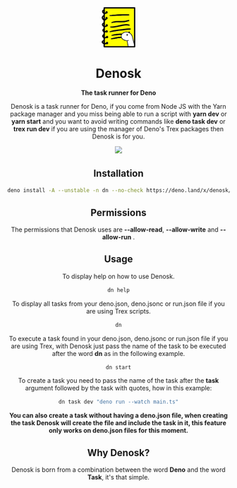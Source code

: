 <div align="center">
   <img width="15%" src="./src/logo.png" alt="#">
   <h1>Denosk</h1
      
**The task runner for Deno**
      
   Denosk is a task runner for Deno, if you come from Node JS with the Yarn package manager and you miss being able to run a script with **yarn dev** or **yarn start** and you want to avoid writing commands like **deno task dev** or **trex run dev** if you are using the manager of Deno's Trex packages then Denosk is for you.

   <a href="https://www.buymeacoffee.com/erikgiovani" target="_blank">
      <img width="20%" src="https://helloimjessa.files.wordpress.com/2021/06/bmc-button.png">
   </a>
</div>

<div align="center">
   <h2>Installation</h2>
   

```bash
deno install -A --unstable -n dn --no-check https://deno.land/x/denosk/cli.ts

   ```
</div>

<div align="center">
   <h2>Permissions</h2>
   
The permissions that Denosk uses are **--allow-read**, **--allow-write** and **--allow-run** .
</div>

<div align="center">
   <h2>Usage</h2>
   
To display help on how to use Denosk.
```bash
dn help
```

To display all tasks from your deno.json, deno.jsonc or run.json file if you are using Trex scripts.
```bash
dn
```

To execute a task found in your deno.json, deno.jsonc or run.json file if you are using Trex, with Denosk just pass the name of the task to be executed after the word **dn** as in the following example.
```bash
dn start
```

To create a task you need to pass the name of the task after the **task** argument followed by the task with quotes, how in this example:
```bash
dn task dev "deno run --watch main.ts"
```

**You can also create a task without having a deno.json file, when creating the task Denosk will create the file and include the task in it, this feature only works on deno.json files for this moment.**

</div>


<div align="center">
   <h2>Why Denosk?</h2>
   
Denosk is born from a combination between the word **Deno** and the word **Task**, it's that simple.
</div>
